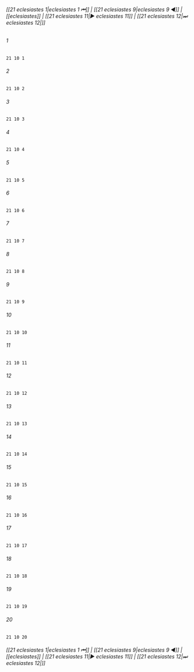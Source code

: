 
###### [[21 eclesiastes 1|eclesiastes 1 ⏮]] | [[21 eclesiastes 9|eclesiastes 9 ◀]] | [[eclesiastes]] | [[21 eclesiastes 11|▶ eclesiastes 11]] | [[21 eclesiastes 12|⏭ eclesiastes 12|]]

###### 1
``` verse
21 10 1 
```
###### 2
``` verse
21 10 2 
```
###### 3
``` verse
21 10 3 
```
###### 4
``` verse
21 10 4 
```
###### 5
``` verse
21 10 5 
```
###### 6
``` verse
21 10 6 
```
###### 7
``` verse
21 10 7 
```
###### 8
``` verse
21 10 8 
```
###### 9
``` verse
21 10 9 
```
###### 10
``` verse
21 10 10 
```
###### 11
``` verse
21 10 11 
```
###### 12
``` verse
21 10 12 
```
###### 13
``` verse
21 10 13 
```
###### 14
``` verse
21 10 14 
```
###### 15
``` verse
21 10 15 
```
###### 16
``` verse
21 10 16 
```
###### 17
``` verse
21 10 17 
```
###### 18
``` verse
21 10 18 
```
###### 19
``` verse
21 10 19 
```
###### 20
``` verse
21 10 20 
```

###### [[21 eclesiastes 1|eclesiastes 1 ⏮]] | [[21 eclesiastes 9|eclesiastes 9 ◀]] | [[eclesiastes]] | [[21 eclesiastes 11|▶ eclesiastes 11]] | [[21 eclesiastes 12|⏭ eclesiastes 12|]]

